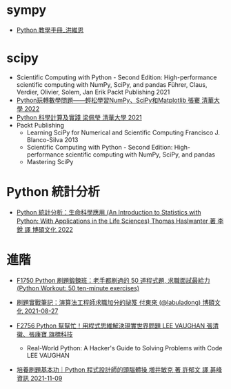 # sympy
- [Python 教學手冊_洪維恩](https://www.flag.com.tw/bk/t/f2711)
# scipy
- Scientific Computing with Python - Second Edition: High-performance scientific computing with NumPy, SciPy, and pandas Führer, Claus, Verdier, Olivier, Solem, Jan Erik  Packt Publishing 2021
- [Python玩轉數學問題——輕松學習NumPy、SciPy和Matplotlib 張騫 清華大學 2022](https://www.tenlong.com.tw/products/9787302591573?list_name=srh)
- [Python 科學計算及實踐 梁佩瑩 清華大學 2021](https://www.tenlong.com.tw/products/9787302563976?list_name=rd)
- Packt Publishing
  - Learning SciPy for Numerical and Scientific Computing Francisco J. Blanco-Silva  2013
  - Scientific Computing with Python - Second Edition: High-performance scientific computing with NumPy, SciPy, and pandas
  - Mastering SciPy
# Python 統計分析
- [Python 統計分析：生命科學應用 (An Introduction to Statistics with Python: With Applications in the Life Sciences) Thomas Haslwanter 著 李銳 譯 博碩文化 2022](https://www.tenlong.com.tw/products/9786263332942?list_name=i-r-zh_tw)
# 進階
- [F1750 Python 刷題鍛鍊班：老手都刷過的 50 道程式題, 求職面試最給力 (Python Workout: 50 ten-minute exercises)](https://www.tenlong.com.tw/products/9789863126645?list_name=srh)

- [刷題實戰筆記：演算法工程師求職加分的祕笈  付東來 (@labuladong)  博碩文化 2021-08-27](https://www.tenlong.com.tw/products/9789864348565?list_name=srh)

- [F2756 Python 幫幫忙！用程式思維解決現實世界問題  LEE VAUGHAN 張清徽、張康寶 旗標科技](https://www.tenlong.com.tw/products/9789863127000?list_name=srh)
  - Real-World Python: A Hacker's Guide to Solving Problems with Code LEE VAUGHAN

- [培養刷題基本功｜Python 程式設計師的頭腦體操  増井敏克 著 許郁文 譯  碁峰資訊  2021-11-09](https://www.tenlong.com.tw/products/9789865029906?list_name=srh)

